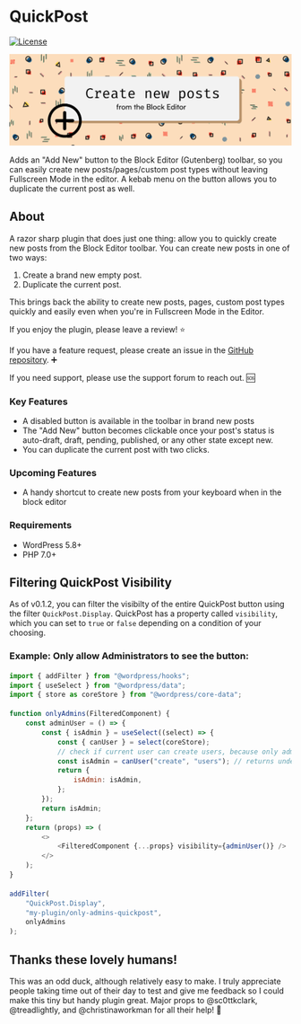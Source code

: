 # QuickPost

[![License](https://img.shields.io/badge/license-GPL--2.0%2B-black.svg)](https://github.com/createwithrani/add-new-post/blob/main/license.txt)

![QuickPost](https://github.com/createwithrani/add-new-post/blob/main/assets/banner-1544x500.png?raw=true)

Adds an "Add New" button to the Block Editor (Gutenberg) toolbar, so you can easily create new posts/pages/custom post types without leaving Fullscreen Mode in the editor. A kebab menu on the button allows you to duplicate the current post as well.
## About

A razor sharp plugin that does just one thing: allow you to quickly create new posts from the Block Editor toolbar. You can create new posts in one of two ways:

1. Create a brand new empty post.
2. Duplicate the current post.

This brings back the ability to create new posts, pages, custom post types quickly and easily even when you're in Fullscreen Mode in the Editor.

If you enjoy the plugin, please leave a review! ⭐

If you have a feature request, please create an issue in the [GitHub repository](https://github.com/createwithrani/add-new-post). ➕

If you need support, please use the support forum to reach out. 🆘

### Key Features

* A disabled button is available in the toolbar in brand new posts
* The "Add New" button becomes clickable once your post's status is auto-draft, draft, pending, published, or any other state except new.
* You can duplicate the current post with two clicks.

### Upcoming Features

* A handy shortcut to create new posts from your keyboard when in the block editor
### Requirements

- WordPress 5.8+
- PHP 7.0+

## Filtering QuickPost Visibility

As of v0.1.2, you can filter the visibilty of the entire QuickPost button using the filter `QuickPost.Display`. QuickPost has a property called `visibility`, which you can set to `true` or `false` depending on a condition of your choosing.

### Example: Only allow Administrators to see the button:

```js
import { addFilter } from "@wordpress/hooks";
import { useSelect } from "@wordpress/data";
import { store as coreStore } from "@wordpress/core-data";

function onlyAdmins(FilteredComponent) {
	const adminUser = () => {
		const { isAdmin } = useSelect((select) => {
			const { canUser } = select(coreStore);
			// check if current user can create users, because only admins can do that
			const isAdmin = canUser("create", "users"); // returns undefined, true, or false
			return {
				isAdmin: isAdmin,
			};
		});
		return isAdmin;
	};
	return (props) => (
		<>
			<FilteredComponent {...props} visibility={adminUser()} />
		</>
	);
}

addFilter(
	"QuickPost.Display",
	"my-plugin/only-admins-quickpost",
	onlyAdmins
);
```
## Thanks these lovely humans!
This was an odd duck, although relatively easy to make. I truly appreciate people taking time out of their day to test and give me feedback so I could make this tiny but handy plugin great. Major props to @sc0ttkclark, @treadlightly, and @christinaworkman for all their help! 💟
